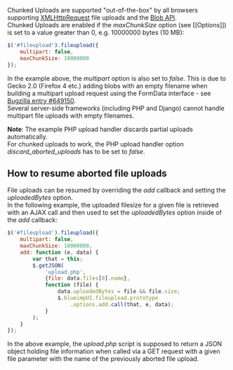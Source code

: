 Chunked Uploads are supported "out-of-the-box" by all browsers supporting [XMLHttpRequest](https://developer.mozilla.org/en/xmlhttprequest) file uploads and the [Blob API](https://developer.mozilla.org/en/DOM/Blob).  
Chunked Uploads are enabled if the *maxChunkSize* option (see [[Options]]) is set to a value greater than 0, e.g. 10000000 bytes (10 MB):

```js
$('#fileupload').fileupload({
    multipart: false,
    maxChunkSize: 10000000
});
```

In the example above, the *multipart* option is also set to *false*. This is due to Gecko 2.0 (Firefox 4 etc.) adding blobs with an empty filename when building a multipart upload request using the FormData interface - see [Bugzilla entry #649150](https://bugzilla.mozilla.org/show_bug.cgi?id=649150).  
Several server-side frameworks (including PHP and Django) cannot handle multipart file uploads with empty filenames.

**Note**:
The example PHP upload handler discards partial uploads automatically.  
For chunked uploads to work, the PHP upload handler option *discard_aborted_uploads* has to be set to *false*.

## How to resume aborted file uploads
File uploads can be resumed by overriding the *add* callback and setting the *uploadedBytes* option.  
In the following example, the uploaded filesize for a given file is retrieved with an AJAX call and then used to set the *uploadedBytes* option inside of the *add* callback:

```js
$('#fileupload').fileupload({
    multipart: false,
    maxChunkSize: 10000000,
    add: function (e, data) {
        var that = this;
        $.getJSON(
            'upload.php',
            {file: data.files[0].name},
            function (file) {
                data.uploadedBytes = file && file.size;
                $.blueimpUI.fileupload.prototype
                    .options.add.call(that, e, data);
            }
        );
    }
});
```

In the above example, the *upload.php* script is supposed to return a JSON object holding file information when called via a GET request with a given file parameter with the name of the previously aborted file upload.